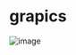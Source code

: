 # grapics
![image](https://user-images.githubusercontent.com/50895124/159277617-ffd71129-68d8-46b5-87df-ea837bc6f9ff.png)
